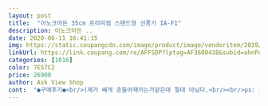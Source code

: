 ```yaml
---
layout: post 
title:  "이노크아든 35cm 프리미엄 스탠드형 선풍기 IA-F1" 
description: 이노크아든 ..
date: 2020-06-11 16:41:15 
img: https://static.coupangcdn.com/image/product/image/vendoritem/2019/07/02/4592180245/ddf8406e-4e6a-4df7-a0cc-8d75266575ec.jpg 
linkUrl: https://link.coupang.com/re/AFFSDP?lptag=AF3600438&subid=ahnPublicAsk&pageKey=96108625&itemId=296171971&vendorItemId=4867342284&traceid=V0-113-d84b9185a4ecacc9 
categories: [1016] 
color: 7E57C2 
price: 26900 
author: Ask View Shop 
cont:  "●구매후기●<br/>(제가 쎄게 흔들어재끼는거같은데 절대 아님다.<br/><br/>ps: 쓰는데 아무 이상 없어요<br/>가격이 더 저렴한게 있음에도 불과하고 평이좋아서 질렀습니다.<br/><br/>가장 약한 풍속으로 해도 바람이 너무 쎄다는거만 빼면 다 좋습니다<br/>강으로 돌릴시 풍압은 좋아요 그저 저절로 커질뿐... <br/><br/>그냥 저렴하니 쓰기 괜찮은 것 같습니당.<br/> 미풍인데도 바람이 센편이라 소음에 아주 민감하시다면 거슬리실 수도 있겠네용.<br/><br/>그로인해 선풍기를 발로 툭 뒤로 밀어버리면 밀리면서 저절로 머리가 올라갑니다 내리면 다시 천천히 올라갑니다.<br/><br/>근데 제가 받은 제품은 높낮이 고정이 제대로 안되서 선풍기 들면 쑥 빠지네요 ㅠ<br/>깔끔하고 좋아요<br/>대가리랑 모가지가 약해서 맥아리없이 정처없이 흔들리는겁니다.<br/><br/>동영상 참고합니다<br/>뒤쪽 높이조절하는 푸쉬단추 있지만 맥아리가 없어요<br/>무척이나 가벼워서 저절로 자기가 알아서 크게올라가요.<br/>.<br/><br/>뭐 쓰는데 이상은 없어서 그냥 쓰겠지만.<br/><br/>바람 잘 나오고 소음은 뭐... <br/>.<br/>그럭저럭인거같아요<br/>반반인듯하네요.<br/><br/>반품 교체 귀찮아서 그냥 쓸게요.<br/><br/>선풍기 엄청 강력하네요 바람이 아쥬b<br/>일단 조립은 엄청 쉬웠어요.<br/><br/>잘 잠궈주지 못합니다.<br/><br/>조립은 쉬웠지만 높낮이 조절이 안됩니다.<br/><br/>평이 좋아도 너무 좋아서 질렀는데<br/>" 
---
```

